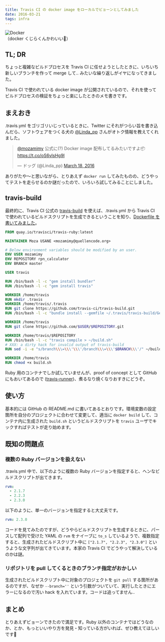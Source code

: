 ```yaml
---
title: Travis CI の docker image をローカルでビョーンとしてみました
date: 2016-03-21
tags: infra
---
```


![Docker](/2016/03/21/travis-runner/docker.png)  
（docker くじらくんかわいい💓）

## TL; DR

ちょっと複雑なビルドプロセスを Travis CI に任せようとしたときに、いちいち新しいブランチを作って merge して.. みたいな繰り返しがイヤになってきました。

Travis CI で使われている docker image が公開されているので、それを使ってビルドプロセスの検証をちょっと楽にしたときのメモ書きです。

## まえおき

.travis.yml をゴリゴリいじっているときに、Twitter にそれがつらい旨を書き込んだら、ソフトウェアをつくる犬の [@Linda_pp](https://twitter.com/Linda_pp) さんがオトク情報を教えてくれました。

<blockquote class="twitter-tweet" data-lang="en"><p lang="ja" dir="ltr"><a href="https://twitter.com/mozamimy">@mozamimy</a> 公式に(?) Docker image 配布してるみたいですよ📦 <a href="https://t.co/oS6vlsHg9I">https://t.co/oS6vlsHg9I</a></p>&mdash; ドッグ (@Linda_pp) <a href="https://twitter.com/Linda_pp/status/710765454843707393">March 18, 2016</a></blockquote>
<script async src="//platform.twitter.com/widgets.js" charset="utf-8"></script>

ありがたや〜と思いながら、とりあえず `docker run` してみたものの、どうやってテストを走らせるのか謎だったので、いろいろ試してみることにしました。

## travis-build

最終的に、Travis CI 公式の [travis-build](https://github.com/travis-ci/travis-build) を使えば、.travis.yml から Travis CI で使われているビルドスクリプトを生成できるということを知り、[Dockerfile を書いてみました](https://github.com/mozamimy/travis-runner)。

```dockerfile
FROM quay.io/travisci/travis-ruby:latest

MAINTAINER Moza USANE <mozamimy@quellencode.org>

# Below environment variables should be modified by an user.
ENV USER mozamimy
ENV REPOSITORY rpn_calculator
ENV BRANCH master

USER travis

RUN /bin/bash -l -c "gem install bundler"
RUN /bin/bash -l -c "gem install travis"

WORKDIR /home/travis
RUN mkdir .travis
WORKDIR /home/travis/.travis
RUN git clone https://github.com/travis-ci/travis-build.git
RUN /bin/bash -l -c "bundle install --gemfile ~/.travis/travis-build/Gemfile"

WORKDIR /home/travis
RUN git clone https://github.com/$USER/$REPOSITORY.git

WORKDIR /home/travis/$REPOSITORY
RUN /bin/bash -l -c "travis compile > ~/build.sh"
# XXX: a dirty hack for invalid output of travis-build
RUN sed -i -e "s/branch\\\=\\\'\\\'/branch\\\=\\\'$BRANCH\\\'/" ~/build.sh

WORKDIR /home/travis
RUN chmod +x build.sh
```

Ruby 用のコンテナでしか試していませんが、proof of concept として GitHub にもおいてあるので ([travis-runner](https://github.com/mozamimy/travis-runner))、煮るなり焼くなりおすきにどうぞ。

## 使い方

基本的には GitHub の README.md に書いてあるとおりです。環境変数の設定箇所を自分のプロジェクトに合わせて変更して、適当に `docker build` して、コンテナ内に生成された `build.sh` というビルドスクリプトを `travis` ユーザでキックすればテストが走り始めます。

## 既知の問題点

### 複数の Ruby バージョンを扱えない

.travis.yml 中で、以下のように複数の Ruby バージョンを指定すると、ヘンなビルドスクリプトが出てきます。

```yaml
rvm:
  - 2.1.7
  - 2.2.3
  - 2.3.0
```

以下のように、単一のバージョンを指定すると大丈夫です。

```yaml
rvm: 2.3.0
```

コードを見てみたのですが、どうやらビルドスクリプトを生成するときに、パースして配列で受けた YAML の `rvm` をナイーブに `to_s` しているようで、複数指定すると、生成されたビルドスクリプト中に `["2.1.7", "2.2.3", "2.3.0"]` というような文字列が出てきています。本家の Travis CI でどうやって解決しているのかは謎。

### リポジトリを pull してくるときのブランチ指定がおかしい

生成されたビルドスクリプト中に対象のプロジェクトを `git pull` する箇所があるのですが、なぜか `--branch=''` という引数がついていて、実行したときにエラーになるので汚い hack を入れています。コードは追ってません..

## まとめ

とりあえずビョーンできたので満足です。Ruby 以外のコンテナではどうなのか、とか、もっといいやり方を発見・知っている方がいれば、ぜひ教えてほしいです🐇
